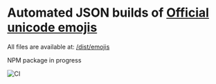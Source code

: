 # Automated JSON builds of [Official unicode emojis](https://github.com/unicode-org/cldr/tree/master/common/annotations)

All files are available at: [/dist/emojis](/dist/emojis)

NPM package in progress

![CI](https://github.com/Armaldio/localize-emoji-db/workflows/CI/badge.svg)
